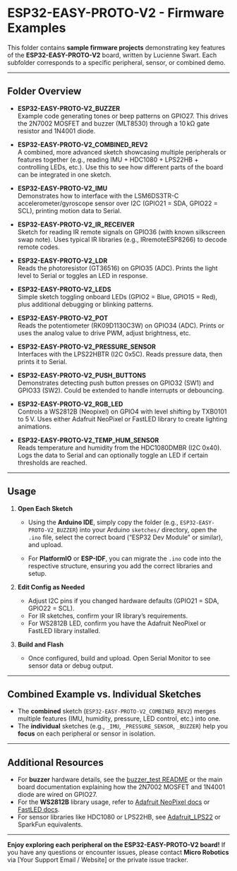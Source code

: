 # ESP32-EASY-PROTO-V2 - Firmware Examples

This folder contains **sample firmware projects** demonstrating key features of the **ESP32-EASY-PROTO-V2** board, written by Lucienne Swart. Each subfolder corresponds to a specific peripheral, sensor, or combined demo.

---

## Folder Overview

- **ESP32-EASY-PROTO-V2_BUZZER**  
  Example code generating tones or beep patterns on GPIO27. This drives the 2N7002 MOSFET and buzzer (MLT8530) through a 10 kΩ gate resistor and 1N4001 diode.

- **ESP32-EASY-PROTO-V2_COMBINED_REV2**  
  A combined, more advanced sketch showcasing multiple peripherals or features together (e.g., reading IMU + HDC1080 + LPS22HB + controlling LEDs, etc.). Use this to see how different parts of the board can be integrated in one sketch.

- **ESP32-EASY-PROTO-V2_IMU**  
  Demonstrates how to interface with the LSM6DS3TR-C accelerometer/gyroscope sensor over I2C (GPIO21 = SDA, GPIO22 = SCL), printing motion data to Serial.

- **ESP32-EASY-PROTO-V2_IR_RECEIVER**  
  Sketch for reading IR remote signals on GPIO36 (with known silkscreen swap note). Uses typical IR libraries (e.g., IRremoteESP8266) to decode remote codes.

- **ESP32-EASY-PROTO-V2_LDR**  
  Reads the photoresistor (GT36516) on GPIO35 (ADC). Prints the light level to Serial or toggles an LED in response.

- **ESP32-EASY-PROTO-V2_LEDS**  
  Simple sketch toggling onboard LEDs (GPIO2 = Blue, GPIO15 = Red), plus additional debugging or blinking patterns.

- **ESP32-EASY-PROTO-V2_POT**  
  Reads the potentiometer (RK09D1130C3W) on GPIO34 (ADC). Prints or uses the analog value to drive PWM, adjust brightness, etc.

- **ESP32-EASY-PROTO-V2_PRESSURE_SENSOR**  
  Interfaces with the LPS22HBTR (I2C 0x5C). Reads pressure data, then prints it to Serial.

- **ESP32-EASY-PROTO-V2_PUSH_BUTTONS**  
  Demonstrates detecting push button presses on GPIO32 (SW1) and GPIO33 (SW2). Could be extended to handle interrupts or debouncing.

- **ESP32-EASY-PROTO-V2_RGB_LED**  
  Controls a WS2812B (Neopixel) on GPIO4 with level shifting by TXB0101 to 5 V. Uses either Adafruit NeoPixel or FastLED library to create lighting animations.

- **ESP32-EASY-PROTO-V2_TEMP_HUM_SENSOR**  
  Reads temperature and humidity from the HDC1080DMBR (I2C 0x40). Logs the data to Serial and can optionally toggle an LED if certain thresholds are reached.

---

## Usage

1. **Open Each Sketch**  
   - Using the **Arduino IDE**, simply copy the folder (e.g., `ESP32-EASY-PROTO-V2_BUZZER`) into your Arduino `sketches/` directory, open the `.ino` file, select the correct board (“ESP32 Dev Module” or similar), and upload.

   - For **PlatformIO** or **ESP-IDF**, you can migrate the `.ino` code into the respective structure, ensuring you add the correct libraries and setup.

2. **Edit Config as Needed**  
   - Adjust I2C pins if you changed hardware defaults (GPIO21 = SDA, GPIO22 = SCL).  
   - For IR sketches, confirm your IR library’s requirements.  
   - For WS2812B LED, confirm you have the Adafruit NeoPixel or FastLED library installed.

3. **Build and Flash**  
   - Once configured, build and upload. Open Serial Monitor to see sensor data or debug output.

---

## Combined Example vs. Individual Sketches

- The **combined** sketch (`ESP32-EASY-PROTO-V2_COMBINED_REV2`) merges multiple features (IMU, humidity, pressure, LED control, etc.) into one.  
- The **individual** sketches (e.g., `_IMU`, `_PRESSURE_SENSOR`, `_BUZZER`) help you **focus** on each peripheral or sensor in isolation.

---

## Additional Resources

- For **buzzer** hardware details, see the [buzzer_test README](../docs/…) or the main board documentation explaining how the 2N7002 MOSFET and 1N4001 diode are wired on GPIO27.  
- For the **WS2812B** library usage, refer to [Adafruit NeoPixel docs](https://github.com/adafruit/Adafruit_NeoPixel) or [FastLED docs](https://github.com/FastLED/FastLED).  
- For sensor libraries like HDC1080 or LPS22HB, see [Adafruit_LPS22](https://github.com/adafruit/Adafruit_LPS2X) or SparkFun equivalents.

---

**Enjoy exploring each peripheral on the ESP32-EASY-PROTO-V2 board!** If you have any questions or encounter issues, please contact **Micro Robotics** via [Your Support Email / Website] or the private issue tracker.
